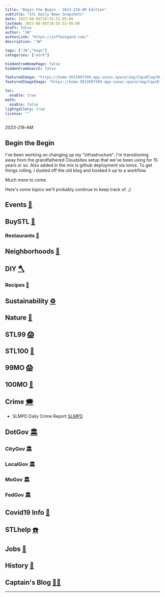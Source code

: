 ```yaml
---
title: "Begin the Begin - 2023-218-AM Edition"
subtitle: "STL Daily News Snapshots"
date: 2023-08-06T10:55:52-05:00
lastmod: 2023-08-06T10:55:52-05:00
draft: false
author: "JW"
authorLink: "https://jeffwiegand.com/"
description: "JW"

tags: ["JW","Hugo"]
categories: ["work"]

hiddenFromHomePage: false
hiddenFromSearch: false

featuredImage: "https://home-5013997399.app-ionos.space/img/CapsBlog/Header01.png"
featuredImageImage: "https://home-5013997399.app-ionos.space/img/CapsBlog/Header01.png"

toc:
  enable: true
math:
  enable: false
lightgallery: true
license: ""
---
```


2023-218-AM

## Begin the Begin

I've been working on changing up my "infrastructure".
I'm transitioning away from the grandfathered Cloudsites setup that we've been using for 15 years or so.
Also added in the mix is github deployment via ionos.
To get things rolling, I dusted off the old blog and hooked it up to a workflow.

Much more to come.

Here's some topics we'll probably continue to keep track of. ;)


<!--more-->

## Events [📆](https://stlouist.com/STLevents)
## BuySTL [👜](https://stlouist.com/bUySTL)
### Restaurants [🍲](https://stlouist.com/bUySTL/restaurants)
## Neighborhoods [🏡](https://stlouist.com/g2g2/neighborhoods)
## DIY [🪓](https://stlouist.com/DIY)
### Recipes [📇](https://stlouist.com/recipes)
## Sustainability [♻️](https://stlouist.com/sustainability)
## Nature [🦝](https://stlouist.com/node/16389)
## STL99 [😱](https://stlouist.com/STL99)
## STL100 [💯](https://stlouist.com/STL100)
## 99MO [😱](https://stlouist.com/99MO)
## 100MO [💯](https://stlouist.com/100MO)
## Crime [🗯](https://stlouist.com/crime)
* SLMPD Daily Crime Report [SLMPD](https://www.slmpd.org/DCAHReport.shtml)
## DotGov [🏛](https://stlouist.com/DotGov)
### CityGov [🏛](https://stlouist.com/CityGov)
### LocalGov [🏛](https://stlouist.com/OpenGov)
### MoGov [🏛](https://stlouist.com/MoLeg)
### FedGov [🏛](https://stlouist.com/OpenGov)
## Covid19 Info [🦠](https://stlouist.com/Covid19)
## STLhelp [☎️](https://stlouist.com/STLhelp)
## Jobs [📄](https://stlouist.com/STLhelp/jobs)
## History [🦕](https://stlouist.com/History)
## Captain's Blog [🏴‍☠️](https://stlouist.com/CapsBlog)

----



